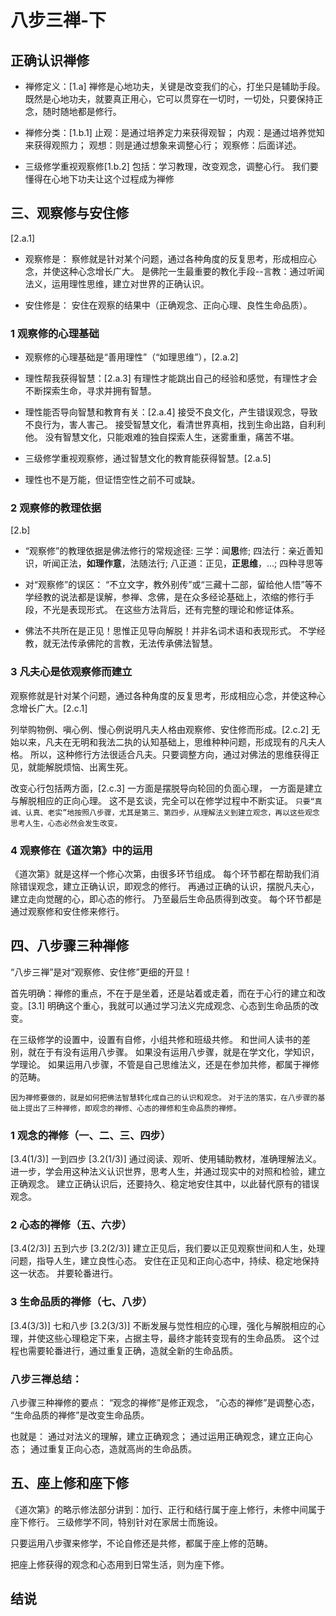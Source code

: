 # 八步三禅-下

## 正确认识禅修

- 禅修定义：[1.a]
  禅修是心地功夫，关键是改变我们的心，打坐只是辅助手段。
  既然是心地功夫，就要真正用心，它可以贯穿在一切时，一切处，只要保持正念，随时随地都是修行。

- 禅修分类：[1.b.1]
  止观：是通过培养定力来获得观智；
  内观：是通过培养觉知来获得观照力；
  观想：则是通过想象来调整心行；
  观察修：后面详述。

- 三级修学重视观察修[1.b.2]
  包括：学习教理，改变观念，调整心行。
  我们要懂得在心地下功夫让这个过程成为禅修

## 三、观察修与安住修

[2.a.1]

- 观察修是：
  察修就是针对某个问题，通过各种角度的反复思考，形成相应心念，并使这种心念增长广大。
  是佛陀一生最重要的教化手段--言教：通过听闻法义，运用理性思维，建立对世界的正确认识。

- 安住修是：
  安住在观察的结果中（正确观念、正向心理、良性生命品质）。

### 1 观察修的心理基础

- 观察修的心理基础是“善用理性”（“如理思维”），[2.a.2]

- 理性帮我获得智慧：[2.a.3]
  有理性才能跳出自己的经验和感觉，有理性才会不断探索生命，寻求并拥有智慧。

- 理性能否导向智慧和教育有关：[2.a.4]
  接受不良文化，产生错误观念，导致不良行为，害人害己。
  接受智慧文化，看清世界真相，找到生命出路，自利利他。
  没有智慧文化，只能艰难的独自探索人生，迷雾重重，痛苦不堪。

- 三级修学重视观察修，通过智慧文化的教育能获得智慧。[2.a.5]

- 理性也不是万能，但证悟空性之前不可或缺。

### 2 观察修的教理依据

[2.b]

- “观察修”的教理依据是佛法修行的常规途径:
  三学：闻**思**修;
  四法行：亲近善知识，听闻正法，**如理作意**，法随法行;
  八正道：正见，**正思维**，...;
  四种寻思等

- 对“观察修”的误区：
  “不立文字，教外别传”或“三藏十二部，留给他人悟”等不学经教的说法都是误解，参禅、念佛，是在众多经论基础上，浓缩的修行手段，不光是表现形式。
  在这些方法背后，还有完整的理论和修证体系。

- 佛法不共所在是正见！思惟正见导向解脱！并非名词术语和表现形式。
  不学经教，就无法传承佛陀的言教，无法传承佛法智慧。

### 3 凡夫心是依观察修而建立

观察修就是针对某个问题，通过各种角度的反复思考，形成相应心念，并使这种心念增长广大。[2.c.1]

列举购物例、嗔心例、慢心例说明凡夫人格由观察修、安住修而形成。[2.c.2]
无始以来，凡夫在无明和我法二执的认知基础上，思维种种问题，形成现有的凡夫人格。
所以，这种修行方法很适合凡夫。只要调整方向，通过对佛法的思维获得正见，就能解脱烦恼、出离生死。

改变心行包括两方面，[2.c.3]
一方面是摆脱导向轮回的负面心理，
一方面是建立与解脱相应的正向心理。
这不是玄谈，完全可以在修学过程中不断实证。
`只要“真诚、认真、老实”地按照八步骤，尤其是第三、第四步，从理解法义到建立观念，再以这些观念思考人生，心态必然会发生改变。`

### 4 观察修在《道次第》中的运用

《道次第》就是这样一个修心次第，由很多环节组成。
每个环节都在帮助我们消除错误观念，建立正确认识，即观念的修行。
再通过正确的认识，摆脱凡夫心，建立走向觉醒的心，即心态的修行。
乃至最后生命品质得到改变。
每个环节都是通过观察修和安住修来修行。

## 四、八步骤三种禅修

“八步三禅”是对“观察修、安住修”更细的开显！

首先明确：禅修的重点，不在于是坐着，还是站着或走着，而在于心行的建立和改变。[3.1]
明确这个重心，我就可以通过学习法义完成观念、心态到生命品质的改变。

在三级修学的设置中，设置有自修，小组共修和班级共修。
和世间人读书的差别，就在于有没有运用八步骤。
如果没有运用八步骤，就是在学文化，学知识，学理论。
如果运用八步骤，不管是自己思维法义，还是在参加共修，都属于禅修的范畴。

`因为禅修要做的，就是如何把佛法智慧转化成自己的认识和观念。`
`对于法的落实，在八步骤的基础上提出了三种禅修，即观念的禅修、心态的禅修和生命品质的禅修。`

### 1 观念的禅修（一、二、三、四步）

[3.4(1/3)] 一到四步
[3.2(1/3)] 通过阅读、观听、使用辅助教材，准确理解法义。
进一步，学会用这种法义认识世界，思考人生，并通过现实中的对照和检验，建立正确观念。
建立正确认识后，还要持久、稳定地安住其中，以此替代原有的错误观念。

### 2 心态的禅修（五、六步）

[3.4(2/3)] 五到六步
[3.2(2/3)] 建立正见后，我们要以正见观察世间和人生，处理问题，指导人生，建立良性心态。
安住在正见和正向心态中，持续、稳定地保持这一状态。
并要轮番进行。

### 3 生命品质的禅修（七、八步）

[3.4(3/3)] 七和八步
[3.2(3/3)] 不断发展与觉性相应的心理，强化与解脱相应的心理，并使这些心理稳定下来，占据主导，最终才能转变现有的生命品质。
这个过程也需要轮番进行，通过重复正确，造就全新的生命品质。

### 八步三禅总结：

八步骤三种禅修的要点：
“观念的禅修”是修正观念，
“心态的禅修”是调整心态，
“生命品质的禅修”是改变生命品质。

也就是：
通过对法义的理解，建立正确观念；
通过运用正确观念，建立正向心态；
通过重复正向心态，造就高尚的生命品质。

## 五、座上修和座下修

《道次第》的略示修法部分讲到：加行、正行和结行属于座上修行，未修中间属于座下修行。
三级修学不同，特别针对在家居士而施设。

只要运用八步骤来修学，不论自修还是共修，都属于座上修的范畴。

把座上修获得的观念和心态用到日常生活，则为座下修。

## 结说
